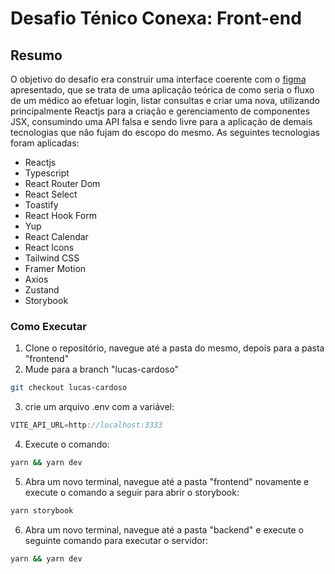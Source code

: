 # Desafio Ténico Conexa: Front-end
## Resumo
O objetivo do desafio era construir uma interface coerente com o [figma](https://www.figma.com/file/eaD2LIOcswFJO2SblVyIeq/Desafio-frontend-Conexa?node-id=1:446) apresentado, que se trata de uma aplicação teórica de como seria o fluxo de um médico ao efetuar login, listar consultas e criar uma nova, utilizando principalmente Reactjs para a criação e gerenciamento de componentes JSX, consumindo uma API falsa e sendo livre para a aplicação de demais tecnologias que não fujam do escopo do mesmo. As seguintes tecnologias foram aplicadas:

- Reactjs
- Typescript
- React Router Dom
- React Select
- Toastify
- React Hook Form
- Yup
- React Calendar
- React Icons
- Tailwind CSS
- Framer Motion
- Axios
- Zustand
- Storybook

### Como Executar
1. Clone o repositório, navegue até a pasta do mesmo, depois para a pasta "frontend"
2. Mude para a branch "lucas-cardoso"
```bash
git checkout lucas-cardoso
```
3. crie um arquivo .env com a variável:
 ```javascript 
 VITE_API_URL=http://localhost:3333
 ```
4. Execute o comando: 
```bash 
yarn && yarn dev
```
5. Abra um novo terminal, navegue até a pasta "frontend" novamente e execute o comando a seguir para abrir o storybook:
```bash 
yarn storybook
```
6. Abra um novo terminal, navegue até a pasta "backend" e execute o seguinte comando para executar o servidor:
```bash 
yarn && yarn dev
```
